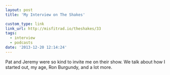 ```yaml
---
layout: post
title: 'My Interview on The Shakes'

custom_type: link
link_url: http://misfitrad.io/theshakes/33
tags:
  - interview
  - podcasts
date: '2013-12-20 12:14:24'
---
```

Pat and Jeremy were so kind to invite me on their show. We talk about how I started out, my age, Ron Burgundy, and a lot more.

